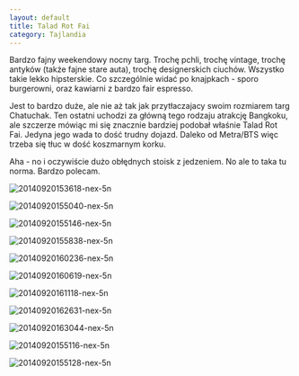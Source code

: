 ```yaml
---
layout: default
title: Talad Rot Fai
category: Tajlandia
---
```


Bardzo fajny weekendowy nocny targ. Trochę pchli, trochę vintage, trochę antyków (także fajne stare auta), trochę designerskich
ciuchów. Wszystko takie lekko hipsterskie. Co szczególnie widać po knajpkach - sporo burgerowni, oraz kawiarni z 
bardzo fair espresso. 

Jest to bardzo duże, ale nie aż tak jak przytłaczajacy swoim rozmiarem targ Chatuchak. Ten ostatni uchodzi za główną tego
rodzaju atrakcję Bangkoku, ale szczerze mówiąc mi się znacznie bardziej podobał właśnie Talad Rot Fai. Jedyna jego wada to dość
trudny dojazd. Daleko od Metra/BTS więc trzeba się tłuc w dość koszmarnym korku.

Aha - no i oczywiście dużo obłędnych stoisk z jedzeniem. No ale to taka tu norma. Bardzo polecam. 


![20140920153618-nex-5n](https://cloud.githubusercontent.com/assets/1532732/4347281/8adfb960-4145-11e4-944d-3b7be677345b.jpg)

![20140920155040-nex-5n](https://cloud.githubusercontent.com/assets/1532732/4347282/8afd9502-4145-11e4-8833-3a1396f83cbf.jpg)

![20140920155146-nex-5n](https://cloud.githubusercontent.com/assets/1532732/4347377/e478f784-414a-11e4-9270-d9ede2b90dfc.jpg)

![20140920155838-nex-5n](https://cloud.githubusercontent.com/assets/1532732/4347378/e4886278-414a-11e4-9ed7-4fc09517e993.jpg)

![20140920160236-nex-5n](https://cloud.githubusercontent.com/assets/1532732/4347379/e48ae2b4-414a-11e4-956c-1fa6af1d498f.jpg)

![20140920160619-nex-5n](https://cloud.githubusercontent.com/assets/1532732/4347380/e48c7886-414a-11e4-8c84-a323a9944fa8.jpg)

![20140920161118-nex-5n](https://cloud.githubusercontent.com/assets/1532732/4347381/e48f47d2-414a-11e4-9c78-6fa67a5b1ab4.jpg)

![20140920162631-nex-5n](https://cloud.githubusercontent.com/assets/1532732/4347382/e495ed4e-414a-11e4-8ffb-2d51010a5883.jpg)

![20140920163044-nex-5n](https://cloud.githubusercontent.com/assets/1532732/4347383/e4cf1f1a-414a-11e4-8c0a-9e21046a44a7.jpg)

![20140920155116-nex-5n](https://cloud.githubusercontent.com/assets/1532732/4347384/e4d20f0e-414a-11e4-9f86-840d8814e5f5.jpg)

![20140920155128-nex-5n](https://cloud.githubusercontent.com/assets/1532732/4347385/e4dc56ee-414a-11e4-9f74-9361d684ea47.jpg)










